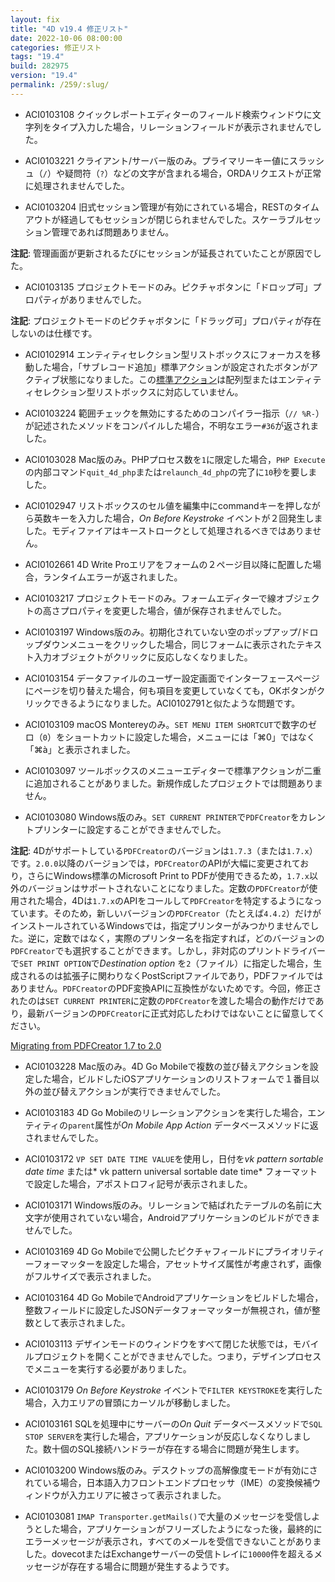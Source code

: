 ```yaml
---
layout: fix
title: "4D v19.4 修正リスト"
date: 2022-10-06 08:00:00
categories: 修正リスト
tags: "19.4"
build: 282975
version: "19.4"
permalink: /259/:slug/
---
```


* ACI0103108 クイックレポートエディターのフィールド検索ウィンドウに文字列をタイプ入力した場合，リレーションフィールドが表示されませんでした。

* ACI0103221 クライアント/サーバー版のみ。プライマリーキー値にスラッシュ（`/`）や疑問符（`?`）などの文字が含まれる場合，ORDAリクエストが正常に処理されませんでした。

* ACI0103204 旧式セッション管理が有効にされている場合，RESTのタイムアウトが経過してもセッションが閉じられませんでした。スケーラブルセッション管理であれば問題ありません。

**注記**: 管理画面が更新されるたびにセッションが延長されていたことが原因でした。

* ACI0103135 プロジェクトモードのみ。ピクチャボタンに「ドロップ可」プロパティがありませんでした。

**注記**: プロジェクトモードのピクチャボタンに「ドラッグ可」プロパティが存在しないのは仕様です。

* ACI0102914 エンティティセレクション型リストボックスにフォーカスを移動した場合，「サブレコード追加」標準アクションが設定されたボタンがアクティブ状態になりました。この[標準アクション](https://doc.4d.com/4Dv19R5/4D/19-R5/Using-standard-actions.300-5851443.ja.html)は配列型またはエンティティセレクション型リストボックスに対応していません。

* ACI0103224 範囲チェックを無効にするためのコンパイラー指示（`// %R-`）が記述されたメソッドをコンパイルした場合，不明なエラー`#36`が返されました。

* ACI0103028 Mac版のみ。PHPプロセス数を`1`に限定した場合，`PHP Execute`の内部コマンド`quit_4d_php`または`relaunch_4d_php`の完了に`10`秒を要しました。

* ACI0102947 リストボックスのセル値を編集中にcommandキーを押しながら英数キーを入力した場合，*On Before Keystroke* イベントが２回発生しました。モディファイアはキーストロークとして処理されるべきではありません。

* ACI0102661 4D Write Proエリアをフォームの２ページ目以降に配置した場合，ランタイムエラーが返されました。
 
* ACI0103217 プロジェクトモードのみ。フォームエディターで線オブジェクトの高さプロパティを変更した場合，値が保存されませんでした。

* ACI0103197 Windows版のみ。初期化されていない空のポップアップ/ドロップダウンメニューをクリックした場合，同じフォームに表示されたテキスト入力オブジェクトがクリックに反応しなくなりました。

* ACI0103154 データファイルのユーザー設定画面でインターフェースページにページを切り替えた場合，何も項目を変更していなくても，OKボタンがクリックできるようになりました。ACI0102791と似たような問題です。

* ACI0103109 macOS Montereyのみ。`SET MENU ITEM SHORTCUT`で数字のゼロ（`0`）をショートカットに設定した場合，メニューには「⌘0」ではなく「⌘à」と表示されました。

* ACI0103097 ツールボックスのメニューエディターで標準アクションが二重に追加されることがありました。新規作成したプロジェクトでは問題ありません。

* ACI0103080 Windows版のみ。`SET CURRENT PRINTER`で`PDFCreator`をカレントプリンターに設定することができませんでした。

**注記**: 4Dがサポートしている`PDFCreator`のバージョンは`1.7.3`（または`1.7.x`）です。`2.0.0`以降のバージョンでは，`PDFCreator`のAPIが大幅に変更されており，さらにWindows標準のMicrosoft Print to PDFが使用できるため，`1.7.x`以外のバージョンはサポートされないことになりました。定数の`PDFCreator`が使用された場合，4Dは`1.7.x`のAPIをコールして`PDFCreator`を特定するようになっています。そのため，新しいバージョンの`PDFCreator`（たとえば`4.4.2`）だけがインストールされているWindowsでは，指定プリンターがみつかりませんでした。逆に，定数ではなく，実際のプリンター名を指定すれば，どのバージョンの`PDFCreator`でも選択することができます。しかし，非対応のプリントドライバーで`SET PRINT OPTION`で*Destination option* を`2`（ファイル）に指定した場合，生成されるのは拡張子に関わりなくPostScriptファイルであり，PDFファイルではありません。`PDFCreator`のPDF変換APIに互換性がないためです。今回，修正されたのは`SET CURRENT PRINTER`に定数の`PDFCreator`を渡した場合の動作だけであり，最新バージョンの`PDFCreator`に正式対応したわけではないことに留意してください。

<i class="fa fa-external-link" aria-hidden="true"></i> [Migrating from PDFCreator 1.7 to 2.0](https://github.com/4D-JP/4D-jp.github.io/files/9612987/migration_1.7____2.0_.pdf)

* ACI0103228 Mac版のみ。4D Go Mobileで複数の並び替えアクションを設定した場合，ビルドしたiOSアプリケーションのリストフォームで１番目以外の並び替えアクションが実行できませんでした。

* ACI0103183 4D Go Mobileのリレーションアクションを実行した場合，エンティティの`parent`属性が*On Mobile App Action* データベースメソッドに返されませんでした。

* ACI0103172 `VP SET DATE TIME VALUE`を使用し，日付を*vk pattern sortable date time* または* vk pattern universal sortable date time* フォーマットで設定した場合，アポストロフィ記号が表示されました。

* ACI0103171 Windows版のみ。リレーションで結ばれたテーブルの名前に大文字が使用されていない場合，Androidアプリケーションのビルドができませんでした。

* ACI0103169 4D Go Mobileで公開したピクチャフィールドにプライオリティーフォーマッターを設定した場合，アセットサイズ属性が考慮されず，画像がフルサイズで表示されました。

* ACI0103164 4D Go MobileでAndroidアプリケーションをビルドした場合，整数フィールドに設定したJSONデータフォーマッターが無視され，値が整数として表示されました。

* ACI0103113 デザインモードのウィンドウをすべて閉じた状態では，モバイルプロジェクトを開くことができませんでした。つまり，デザインプロセスでメニューを実行する必要がありました。

* ACI0103179 *On Before Keystroke* イベントで`FILTER KEYSTROKE`を実行した場合，入力エリアの冒頭にカーソルが移動しました。

* ACI0103161 SQLを処理中にサーバーの*On Quit* データベースメソッドで`SQL STOP SERVER`を実行した場合，アプリケーションが反応しなくなりしました。数十個のSQL接続ハンドラーが存在する場合に問題が発生します。
 
* ACI0103200 Windows版のみ。デスクトップの高解像度モードが有効にされている場合，日本語入力フロントエンドプロセッサ（IME）の変換候補ウィンドウが入力エリアに被さって表示されました。

* ACI0103081 `IMAP Transporter.getMails()`で大量のメッセージを受信しようとした場合，アプリケーションがフリーズしたようになった後，最終的にエラーメッセージが表示され，すべてのメールを受信できないことがありました。dovecotまたはExchangeサーバーの受信トレイに`10000`件を超えるメッセージが存在する場合に問題が発生するようです。
